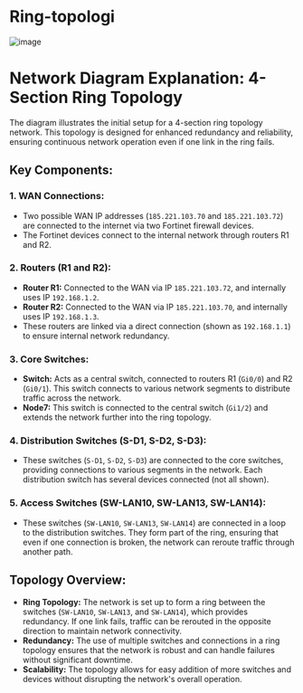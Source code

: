 # Ring-topologi

![image](https://github.com/user-attachments/assets/64cbd9e3-ed23-429d-a2ee-135d82b9f7ea)


  <h1>Network Diagram Explanation: 4-Section Ring Topology</h1>

  <p>The diagram illustrates the initial setup for a 4-section ring topology network. This topology is designed for enhanced redundancy and reliability, ensuring continuous network operation even if one link in the ring fails.</p>

   <h2>Key Components:</h2>

   <h3>1. WAN Connections:</h3>
    <ul>
        <li>Two possible WAN IP addresses (<code>185.221.103.70</code> and <code>185.221.103.72</code>) are connected to the internet via two Fortinet firewall devices.</li>
        <li>The Fortinet devices connect to the internal network through routers R1 and R2.</li>
    </ul>

  <h3>2. Routers (R1 and R2):</h3>
    <ul>
        <li><strong>Router R1:</strong> Connected to the WAN via IP <code>185.221.103.72</code>, and internally uses IP <code>192.168.1.2</code>.</li>
        <li><strong>Router R2:</strong> Connected to the WAN via IP <code>185.221.103.70</code>, and internally uses IP <code>192.168.1.3</code>.</li>
        <li>These routers are linked via a direct connection (shown as <code>192.168.1.1</code>) to ensure internal network redundancy.</li>
    </ul>

   <h3>3. Core Switches:</h3>
    <ul>
        <li><strong>Switch:</strong> Acts as a central switch, connected to routers R1 (<code>Gi0/0</code>) and R2 (<code>Gi0/1</code>). This switch connects to various network segments to distribute traffic across the network.</li>
        <li><strong>Node7:</strong> This switch is connected to the central switch (<code>Gi1/2</code>) and extends the network further into the ring topology.</li>
    </ul>

   <h3>4. Distribution Switches (S-D1, S-D2, S-D3):</h3>
    <ul>
        <li>These switches (<code>S-D1</code>, <code>S-D2</code>, <code>S-D3</code>) are connected to the core switches, providing connections to various segments in the network. Each distribution switch has several devices connected (not all shown).</li>
    </ul>

   <h3>5. Access Switches (SW-LAN10, SW-LAN13, SW-LAN14):</h3>
    <ul>
        <li>These switches (<code>SW-LAN10</code>, <code>SW-LAN13</code>, <code>SW-LAN14</code>) are connected in a loop to the distribution switches. They form part of the ring, ensuring that even if one connection is broken, the network can reroute traffic through another path.</li>
    </ul>

  <h2>Topology Overview:</h2>
    <ul>
        <li><strong>Ring Topology:</strong> The network is set up to form a ring between the switches (<code>SW-LAN10</code>, <code>SW-LAN13</code>, and <code>SW-LAN14</code>), which provides redundancy. If one link fails, traffic can be rerouted in the opposite direction to maintain network connectivity.</li>
        <li><strong>Redundancy:</strong> The use of multiple switches and connections in a ring topology ensures that the network is robust and can handle failures without significant downtime.</li>
        <li><strong>Scalability:</strong> The topology allows for easy addition of more switches and devices without disrupting the network's overall operation.</li>
    </ul>

</body>
</html>



